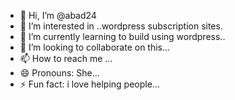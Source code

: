 - 👋 Hi, I’m @abad24
- 👀 I’m interested in ..wordpress subscription sites.
- 🌱 I’m currently learning to build using wordpress..
- 💞️ I’m looking to collaborate on this...
- 📫 How to reach me ...
- 😄 Pronouns: She...
- ⚡ Fun fact: i love helping people...

<!---
abad24/abad24 is a ✨ special ✨ repository because its `README.md` (this file) appears on your GitHub profile.
You can click the Preview link to take a look at your changes.
--->
